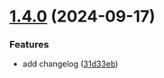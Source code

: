 # [1.4.0](https://github.com/crazy-grey/react-ui-kit/compare/v1.3.0...v1.4.0) (2024-09-17)


### Features

* add changelog ([31d33eb](https://github.com/crazy-grey/react-ui-kit/commit/31d33eb1a7bba3000d82d5ced4e7975a2c07bf60))
